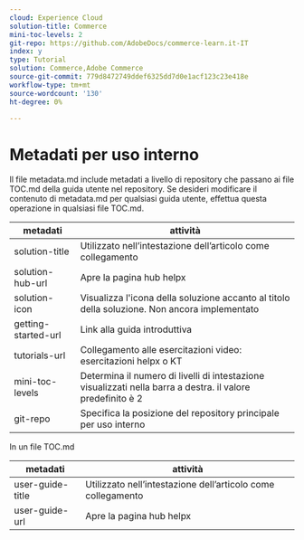 ```yaml
---
cloud: Experience Cloud
solution-title: Commerce
mini-toc-levels: 2
git-repo: https://github.com/AdobeDocs/commerce-learn.it-IT
index: y
type: Tutorial
solution: Commerce,Adobe Commerce
source-git-commit: 779d8472749ddef6325dd7d0e1acf123c23e418e
workflow-type: tm+mt
source-wordcount: '130'
ht-degree: 0%

---
```



# Metadati per uso interno

Il file metadata.md include metadati a livello di repository che passano ai file TOC.md della guida utente nel repository. Se desideri modificare il contenuto di metadata.md per qualsiasi guida utente, effettua questa operazione in qualsiasi file TOC.md.

| metadati | attività |
|--- |--- |
| solution-title | Utilizzato nell’intestazione dell’articolo come collegamento |
| solution-hub-url | Apre la pagina hub helpx |
| solution-icon | Visualizza l&#39;icona della soluzione accanto al titolo della soluzione. Non ancora implementato |
| getting-started-url | Link alla guida introduttiva |
| tutorials-url | Collegamento alle esercitazioni video: esercitazioni helpx o KT |
| mini-toc-levels | Determina il numero di livelli di intestazione visualizzati nella barra a destra. il valore predefinito è 2 |
| git-repo | Specifica la posizione del repository principale per uso interno |

In un file TOC.md

| metadati | attività |
|--- |--- |
| user-guide-title | Utilizzato nell’intestazione dell’articolo come collegamento |
| user-guide-url | Apre la pagina hub helpx |
